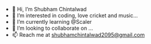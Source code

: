 - 👋 Hi, I’m Shubham Chintalwad
- 👀 I’m interested in coding, love cricket and music...
- 🌱 I’m currently learning @Scaler
- 💞️ I’m looking to collaborate on ...
- 📫 Reach me at shubhamchintalwad2095@gmail.com

<!---
Chintalwad95/Chintalwad95 is a ✨ special ✨ repository because its `README.md` (this file) appears on your GitHub profile.
You can click the Preview link to take a look at your changes.
--->

